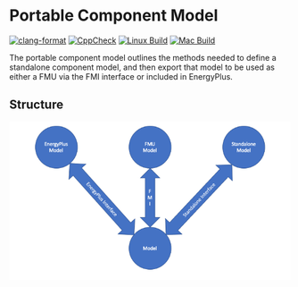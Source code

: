 # Portable Component Model

[![clang-format](https://github.com/mitchute/portable_component_model/actions/workflows/clang-format-check.yml/badge.svg)](https://github.com/mitchute/portable_component_model/actions/workflows/clang-format-check.yml)
[![CppCheck](https://github.com/mitchute/portable_component_model/actions/workflows/cppcheck.yml/badge.svg)](https://github.com/mitchute/portable_component_model/actions/workflows/cppcheck.yml)
[![Linux Build](https://github.com/mitchute/portable_component_model/actions/workflows/linux_build.yml/badge.svg)](https://github.com/mitchute/portable_component_model/actions/workflows/linux_build.yml)
[![Mac Build](https://github.com/mitchute/portable_component_model/actions/workflows/mac_build.yml/badge.svg)](https://github.com/mitchute/portable_component_model/actions/workflows/mac_build.yml)

The portable component model outlines the methods needed to define a standalone component model, and then export that model to be used as either a FMU via the FMI interface or included in EnergyPlus.

## Structure
![structure](images/structure.png)
